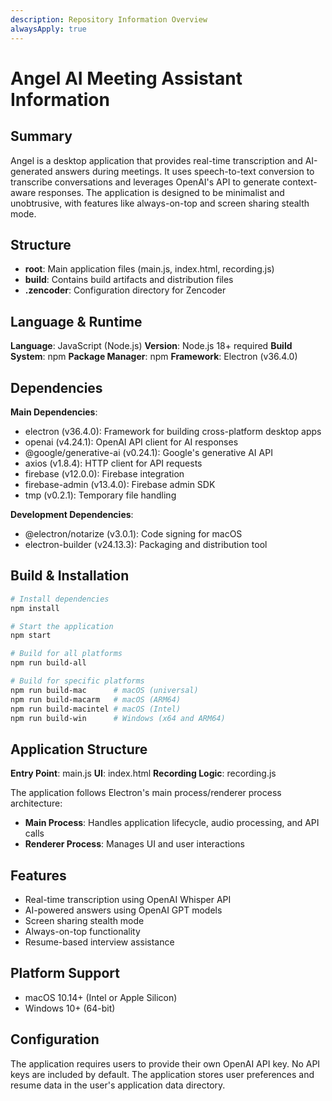 ```yaml
---
description: Repository Information Overview
alwaysApply: true
---
```


# Angel AI Meeting Assistant Information

## Summary
Angel is a desktop application that provides real-time transcription and AI-generated answers during meetings. It uses speech-to-text conversion to transcribe conversations and leverages OpenAI's API to generate context-aware responses. The application is designed to be minimalist and unobtrusive, with features like always-on-top and screen sharing stealth mode.

## Structure
- **root**: Main application files (main.js, index.html, recording.js)
- **build**: Contains build artifacts and distribution files
- **.zencoder**: Configuration directory for Zencoder

## Language & Runtime
**Language**: JavaScript (Node.js)
**Version**: Node.js 18+ required
**Build System**: npm
**Package Manager**: npm
**Framework**: Electron (v36.4.0)

## Dependencies
**Main Dependencies**:
- electron (v36.4.0): Framework for building cross-platform desktop apps
- openai (v4.24.1): OpenAI API client for AI responses
- @google/generative-ai (v0.24.1): Google's generative AI API
- axios (v1.8.4): HTTP client for API requests
- firebase (v12.0.0): Firebase integration
- firebase-admin (v13.4.0): Firebase admin SDK
- tmp (v0.2.1): Temporary file handling

**Development Dependencies**:
- @electron/notarize (v3.0.1): Code signing for macOS
- electron-builder (v24.13.3): Packaging and distribution tool

## Build & Installation
```bash
# Install dependencies
npm install

# Start the application
npm start

# Build for all platforms
npm run build-all

# Build for specific platforms
npm run build-mac      # macOS (universal)
npm run build-macarm   # macOS (ARM64)
npm run build-macintel # macOS (Intel)
npm run build-win      # Windows (x64 and ARM64)
```

## Application Structure
**Entry Point**: main.js
**UI**: index.html
**Recording Logic**: recording.js

The application follows Electron's main process/renderer process architecture:
- **Main Process**: Handles application lifecycle, audio processing, and API calls
- **Renderer Process**: Manages UI and user interactions

## Features
- Real-time transcription using OpenAI Whisper API
- AI-powered answers using OpenAI GPT models
- Screen sharing stealth mode
- Always-on-top functionality
- Resume-based interview assistance

## Platform Support
- macOS 10.14+ (Intel or Apple Silicon)
- Windows 10+ (64-bit)

## Configuration
The application requires users to provide their own OpenAI API key. No API keys are included by default. The application stores user preferences and resume data in the user's application data directory.